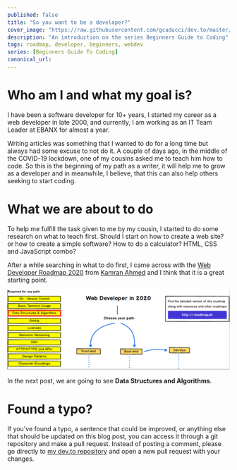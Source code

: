 ```yaml
---
published: false
title: "So you want to be a developer?"
cover_image: "https://raw.githubusercontent.com/gcaducci/dev.to/master/blog-posts/so-you-want-to-be-a-developer/assets/cover-image.png"
description: "An introduction on the series Beginners Guide to Coding"
tags: roadmap, developer, beginners, webdev
series: [Beginners Guide To Coding]
canonical_url:
---
```


# Who am I and what my goal is?

I have been a software developer for 10+ years, I started my career as a web developer in late 2000, and currently, I am working as an IT Team Leader at EBANX for almost a year.

Writing articles was something that I wanted to do for a long time but always had some excuse to not do it. A couple of days ago, in the middle of the COVID-19 lockdown, one of my cousins asked me to teach him how to code. So this is the beginning of my path as a writer, it will help me to grow as a developer and in meanwhile, I believe, that this can also help others seeking to start coding.

# What we are about to do

To help me fulfill the task given to me by my cousin, I started to do some research on what to teach first. Should I start on how to create a web site? or how to create a simple software? How to do a calculator? HTML, CSS and JavaScript combo?

After a while searching in what to do first, I came across with the [Web Developer Roadmap 2020](https://github.com/kamranahmedse/developer-roadmap) from [Kamran Ahmed](https://twitter.com/kamranahmedse) and I think that it is a great starting point.

![Web Developer Roadmap Introduction - Next Step: Data Structures and Alrorithms](./assets/web-developer-roadmap-data-structures-algorithms.png 'Web Developer Roadmap Introduction - Next Step: Data Structures and Algorithms')

In the next post, we are going to see **Data Structures and Algorithms**.

# Found a typo?

If you've found a typo, a sentence that could be improved, or anything else that should be updated on this blog post, you can access it through a git repository and make a pull request. Instead of posting a comment, please go directly to [my dev.to repository](https://github.com/gcaducci/dev.to) and open a new pull request with your changes.
